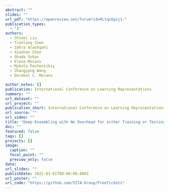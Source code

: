 ```yaml
---
abstract: ""
slides: ""
url_pdf: "https://openreview.net/forum?id=RLtqs6pzj1-"
publication_types:
  - "1"
authors:
  - Shiwei Liu  
  - Tianlong Chen 
  - Zahra Atashgahi  
  - Xiaohan Chen 
  - Ghada Sokar 
  - Elena Mocanu 
  - Mykola Pechenizkiy 
  - Zhangyang Wang 
  - Decebal C. Mocanu

author_notes: []
publication: International Conference on Learning Representations
summary: ""
url_dataset: ""
url_project: ""
publication_short: International Conference on Learning Representations (ICLR)
url_source: ""
url_video: ""
title: "Deep Ensembling with No Overhead for either Training or Testing: The All-Round Blessings of Dynamic Sparsity"
doi: ""
featured: false
tags: []
projects: []
image:
  caption: ""
  focal_point: ""
  preview_only: false
date: 
url_slides: ""
publishDate: 2022-01-01T00:00:00.000Z
url_poster: ""
url_code: "https://github.com/VITA-Group/FreeTickets"
---
```


